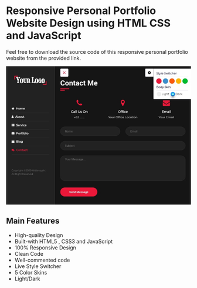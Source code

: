 # Responsive Personal Portfolio Website Design using HTML CSS and JavaScript

Feel free to download the source code of this responsive personal portfolio website from the provided link.

![Personal Website](images/personal-page.png)

## Main Features

- High-quality Design
- Built-with HTML5 , CSS3 and JavaScript
- 100% Responsive Design
- Clean Code
- Well-commented code
- Live Style Switcher
- 5 Color Skins
- Light/Dark 